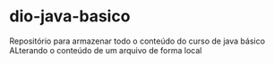 # dio-java-basico
Repositório para armazenar todo o conteúdo do curso de java básico
ALterando o conteúdo de um arquivo de forma local